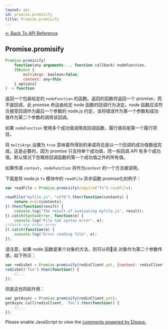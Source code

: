 ```yaml
---
layout: api
id: promise.promisify
title: Promise.promisify
---
```



[← Back To API Reference](/bluebird_cn/docs/api-reference.html)
<div class="api-code-section"><markdown>

## Promise.promisify

```js
Promise.promisify(
    function(any arguments..., function callback) nodeFunction,
    [Object {
        multiArgs: boolean=false,
        context: any=this
    } options]
) -> function
```

返回一个包装给定的 `nodeFunction` 的函数。返回的函数将返回一个 promise，而不是回调，此 promise 命运由给定 node 函数的回调行为决定。node 函数应该符合接受回调作为最后一个参数的 node.js 约定，该将错误作为第一个参数和成功值作为第二个参数的调用该回调。

如果 `nodeFunction` 使用多个成功值调用其回调函数，履行值将是第一个履行项目。

将 `multiArgs` 设置为 `true` 意味着所得到的承诺将总是以一个回调的成功值数组完成。这是必要的，因为 promise 只支持单个成功值，而一些回调 API 有多个成功值。默认情况下忽略除回调函数的第一个成功值之外的所有值。

如果传递 `context`，`nodeFunction` 将作为`context` 的一个方法被调用。

下面是将 node.js `fs` 模块中的 `readFile` 异步函数 promise化的例子：

```js
var readFile = Promise.promisify(require("fs").readFile);

readFile("myfile.js", "utf8").then(function(contents) {
    return eval(contents);
}).then(function(result) {
    console.log("The result of evaluating myfile.js", result);
}).catch(SyntaxError, function(e) {
    console.log("File had syntax error", e);
//Catch any other error
}).catch(function(e) {
    console.log("Error reading file", e);
});
```

请注意，如果 node 函数是某个对象的方法，则可以将该 对象作为第二个参数传递，如下所示：

```js
var redisGet = Promise.promisify(redisClient.get, {context: redisClient});
redisGet('foo').then(function() {
    //...
});
```

但是这也将起作用：

```js
var getAsync = Promise.promisify(redisClient.get);
getAsync.call(redisClient, 'foo').then(function() {
    //...
});
```
</markdown></div>

<div id="disqus_thread"></div>
<script type="text/javascript">
    var disqus_title = "Promise.promisify";
    var disqus_shortname = "bluebirdjs";
    var disqus_identifier = "disqus-id-promise.promisify";
    
    (function() {
        var dsq = document.createElement("script"); dsq.type = "text/javascript"; dsq.async = true;
        dsq.src = "//" + disqus_shortname + ".disqus.com/embed.js";
        (document.getElementsByTagName("head")[0] || document.getElementsByTagName("body")[0]).appendChild(dsq);
    })();
</script>
<noscript>Please enable JavaScript to view the <a href="https://disqus.com/?ref_noscript" rel="nofollow">comments powered by Disqus.</a></noscript>
